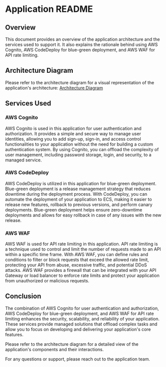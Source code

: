 # Application README

## Overview

This document provides an overview of the application architecture and the services used to support it. It also explains the rationale behind using AWS Cognito, AWS CodeDeploy for blue-green deployment, and AWS WAF for API rate limiting.

## Architecture Diagram

Please refer to the architecture diagram for a visual representation of the application's architecture: [Architecture Diagram](https://github.com/akarsh-23/GererateAPI/blob/main/ArchitectureDiagram.jpg)

## Services Used

### AWS Cognito

AWS Cognito is used in this application for user authentication and authorization. It provides a simple and secure way to manage user identities, allowing you to add sign-up, sign-in, and access control functionalities to your application without the need for building a custom authentication system. By using Cognito, you can offload the complexity of user management, including password storage, login, and security, to a managed service.

### AWS CodeDeploy

AWS CodeDeploy is utilized in this application for blue-green deployment. Blue-green deployment is a release management strategy that reduces downtime during the deployment process. With CodeDeploy, you can automate the deployment of your application to ECS, making it easier to release new features, rollback to previous versions, and perform canary deployments. Blue-green deployment helps ensure zero-downtime deployments and allows for easy rollback in case of any issues with the new release.

### AWS WAF

AWS WAF is used for API rate limiting in this application. API rate limiting is a technique used to control and limit the number of requests made to an API within a specific time frame. With AWS WAF, you can define rules and conditions to filter or block requests that exceed the allowed rate limit, protecting your API from abuse, excessive traffic, and potential DDoS attacks. AWS WAF provides a firewall that can be integrated with your API Gateway or load balancer to enforce rate limits and protect your application from unauthorized or malicious requests.

## Conclusion

The combination of AWS Cognito for user authentication and authorization, AWS CodeDeploy for blue-green deployment, and AWS WAF for API rate limiting enhances the security, scalability, and reliability of your application. These services provide managed solutions that offload complex tasks and allow you to focus on developing and delivering your application's core features.

Please refer to the architecture diagram for a detailed view of the application's components and their interactions.

For any questions or support, please reach out to the application team.

